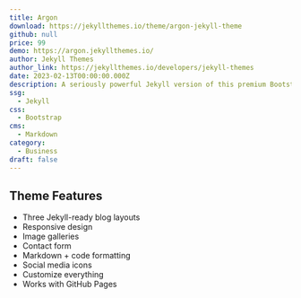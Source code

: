 ```yaml
---
title: Argon
download: https://jekyllthemes.io/theme/argon-jekyll-theme
github: null
price: 99
demo: https://argon.jekyllthemes.io/
author: Jekyll Themes
author_link: https://jekyllthemes.io/developers/jekyll-themes
date: 2023-02-13T00:00:00.000Z
description: A seriously powerful Jekyll version of this premium Bootstrap design system.
ssg:
  - Jekyll
css:
  - Bootstrap
cms:
  - Markdown
category:
  - Business
draft: false
---
```

## Theme Features
- Three Jekyll-ready blog layouts
- Responsive design
- Image galleries
- Contact form
- Markdown + code formatting
- Social media icons
- Customize everything
- Works with GitHub Pages